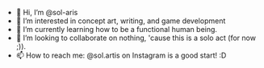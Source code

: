 - 👋 Hi, I’m @sol-aris
- 👀 I’m interested in concept art, writing, and game development
- 🌱 I’m currently learning how to be a functional human being.
- 💞️ I’m looking to collaborate on nothing, 'cause this is a solo act (for now ;)).
- 📫 How to reach me: @sol.artis on Instagram is a good start! :D

<!---
sol-aris/sol-aris is a ✨ special ✨ repository because its `README.md` (this file) appears on your GitHub profile.
You can click the Preview link to take a look at your changes.
--->
